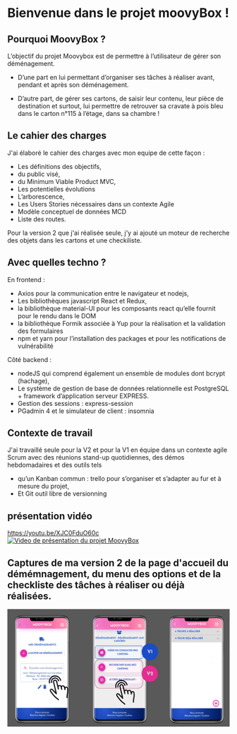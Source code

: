 # Bienvenue dans le projet moovyBox !

## Pourquoi MoovyBox ?

L’objectif du projet Moovybox est de permettre à l’utilisateur de gérer son déménagement.

  - D’une part en lui permettant d’organiser ses tâches à réaliser avant, pendant et après son déménagement.

  - D’autre part, de gérer ses cartons, de saisir leur contenu, leur pièce de destination et surtout, lui permettre de retrouver sa cravate à pois bleu dans le carton n°115 à l’étage, dans sa chambre ! 

## Le cahier des charges

J'ai élaboré le cahier des charges avec mon equipe de cette façon : 

  - Les définitions des objectifs,
  - du public visé,
  - du Minimum Viable Product MVC,
  - Les potentielles évolutions
  - L’arborescence,
  - Les Users Stories nécessaires dans un contexte Agile
  - Modèle conceptuel de données MCD 
  - Liste des routes. 

Pour la version 2 que j'ai réalisée seule, j'y ai ajouté un moteur de recherche des objets dans les cartons et une checkiliste.

## Avec quelles techno ?

En frontend :
  - Axios pour la communication entre le navigateur et nodejs, 
  - Les bibliothèques javascript React et Redux,
  - la bibliothèque material-UI pour les composants react qu’elle fournit pour le rendu dans le DOM
  - la bibliothèque Formik associée à Yup pour la réalisation et la validation des formulaires
  - npm et yarn pour l’installation des packages et pour les notifications de vulnérabilité
  
Côté backend :

  - nodeJS qui comprend également un ensemble de modules dont bcrypt (hachage),
  - Le système de gestion de base de données relationnelle est PostgreSQL + framework d’application serveur EXPRESS. 
  - Gestion des sessions : express-session
  - PGadmin 4 et le simulateur de client : insomnia  
  
## Contexte de travail

J'ai travaillé seule pour la V2 et pour la V1 en équipe dans un contexte agile Scrum avec des réunions stand-up quotidiennes, des démos hebdomadaires et des outils tels
  - qu’un Kanban commun : trello pour s’organiser et s’adapter au fur et à mesure du projet,
  - Et Git outil libre de versionning 

## présentation vidéo 

https://youtu.be/XJC0FduO60c
[![Video de présentation du projet MoovyBox](https://i9.ytimg.com/vi/XJC0FduO60c/mq2.jpg?sqp=CNjY7osG&rs=AOn4CLBkjuCMSTcfm9HopZNv1bO67ehcBQ)](https://youtu.be/XJC0FduO60c "MoovyBox, présentation")

## Captures de ma version 2 de la page d'accueil du démémnagement, du menu des options et de la checkliste des tâches à réaliser ou déjà réalisées.

![capture du projet moovybox](capture-des-rendus.jpg)
